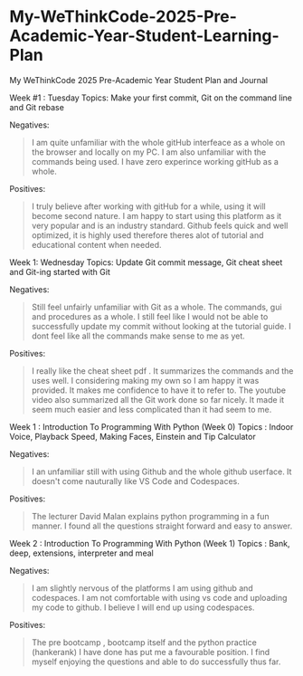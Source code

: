 # My-WeThinkCode-2025-Pre-Academic-Year-Student-Learning-Plan
My WeThinkCode 2025 Pre-Academic Year Student Plan and Journal

Week #1 : Tuesday 
Topics: Make your first commit, Git on the command line and Git rebase 

Negatives:
> I am quite unfamiliar with the whole gitHub interfeace as a whole on the browser and locally on my PC.
> I am also unfamiliar with the commands being used.
> I have zero experince working gitHub as a whole.

Positives:
> I truly believe after working with gitHub for a while, using it will become second nature.
> I am happy to start using this platform as it very popular and is an industry standard.
> Github feels quick and well optimized, it is highly used therefore theres alot of tutorial and educational content when needed.

Week 1: Wednesday
Topics: Update Git commit message, Git cheat sheet and Git-ing started with Git

Negatives:
> Still feel unfairly unfamiliar with Git as a whole. The commands, gui and procedures as a whole.
> I still feel like I would not be able to successfully update my commit without looking at the tutorial guide.
> I dont feel like all the commands make sense to me as yet.

Positives:
> I really like the cheat sheet pdf . It summarizes the commands and the uses well. I considering making my own so I am happy it was provided. It makes me confidence to have it to refer to.
> The youtube video also summarized all the Git work done so far nicely. It made it seem much easier and less complicated than it had seem to me.





Week 1 : Introduction To Programming With Python (Week 0)
Topics : Indoor Voice, Playback Speed, Making Faces, Einstein and Tip Calculator

Negatives:
> I an unfamiliar still with using Github and the whole github userface. It doesn't come nauturally like VS Code and Codespaces.

Positives:
> The lecturer David Malan explains python programming in a fun manner.
> I found all the questions straight forward and easy to answer.





Week 2 : Introduction To Programming With Python (Week 1)
Topics : Bank, deep, extensions, interpreter and meal

Negatives:
> I am slightly nervous of the platforms I am using github and codespaces. I am not comfortable with using vs code and uploading my code to github. I believe I will end up using codespaces.

Positives:
> The pre bootcamp , bootcamp itself and the python practice (hankerank) I have done has put me a favourable position. I find myself enjoying the questions and able to do successfully thus far.
